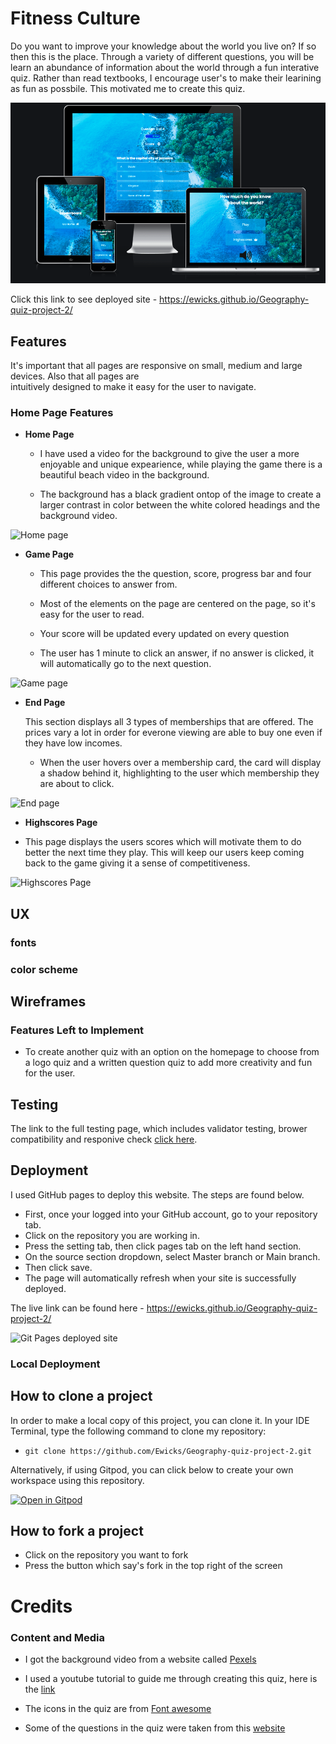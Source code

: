 # Fitness Culture

Do you want to improve your knowledge about the world you live on? If so then this is the place. Through a variety of different questions, you will be learn an abundance of information about the world through a fun interative quiz. Rather than read textbooks, I encourage user's to make their learining as fun as possbile. This motivated me to create this quiz.

![Website visuals](doc/screenshots/website-visuals.png)

Click this link to see deployed site - https://ewicks.github.io/Geography-quiz-project-2/

## Features 

It's important that all pages are responsive on small, medium and large devices. Also that all pages are  
intuitively designed to make it easy for the user to navigate.

### Home Page Features

- __Home Page__

  - I have used a video for the background to give the user a more enjoyable and unique expearience, while playing the game there is a beautiful beach video in the background. 

  - The background has a black gradient ontop of the image to create a larger contrast in color between the white colored headings and the background video. 


![Home page](doc/screenshots/homepage.png)

- __Game Page__

  - This page provides the the question, score, progress bar and four different choices to answer from. 

  - Most of the elements on the page are centered on the page, so it's easy for the user to read.

  - Your score will be updated every updated on every question

  - The user has 1 minute to click an answer, if no answer is clicked, it will automatically go to the next question.

![Game page](doc/screenshots/gamepage.png)

- __End Page__

  This section displays all 3 types of memberships that are offered. The prices vary a lot in order for everone viewing are able to buy one even if they have low incomes.

  - When the user hovers over a membership card, the card will display a shadow behind it, highlighting to the user which membership they are about to click.

![End page](doc/screenshots/endpage.png)

- __Highscores Page__

- This page displays the users scores which will motivate them to do better the next time they play. This will keep our users keep coming back to the game giving it a sense of competitiveness. 

![Highscores Page](doc/screenshots/highscorespage.png)


## UX



### fonts

### color scheme 

## Wireframes

### Features Left to Implement

- To create another quiz with an option on the homepage to choose from a logo quiz and a written question quiz to add more creativity and fun for the user.


## Testing 

The link to the full testing page, which includes validator testing, brower compatibility and responive check [click here](TESTING.md). 


## Deployment

I used GitHub pages to deploy this website. The steps are found below. 

  - First, once your logged into your GitHub account, go to your repository tab.
  - Click on the repository you are working in.
  - Press the setting tab, then click pages tab on the left hand section.
  - On the source section dropdown, select Master branch or Main branch. 
  - Then click save.
  - The page will automatically refresh when your site is successfully deployed.

The live link can be found here - https://ewicks.github.io/Geography-quiz-project-2/

![Git Pages deployed site](doc/screenshots/git-pages-guide.png)

### Local Deployment

## How to clone a project

In order to make a local copy of this project, you can clone it. In your IDE Terminal, type the following command to clone my repository:

- `git clone https://github.com/Ewicks/Geography-quiz-project-2.git`

Alternatively, if using Gitpod, you can click below to create your own workspace using this repository.

[![Open in Gitpod](https://gitpod.io/button/open-in-gitpod.svg)](https://gitpod.io/#https://github.com/Ewicks/Geography-quiz-project-2)

## How to fork a project

- Click on the repository you want to fork
- Press the button which say's fork in the top right of the screen

# Credits 

### Content and Media

- I got the background video from a website called [Pexels](https://www.pexels.com/videos/)

- I used a youtube tutorial to guide me through creating this quiz, here is the [link](https://www.youtube.com/watch?v=f4fB9Xg2JEY)

- The icons in the quiz are from [Font awesome](https://fontawesome.com/)

- Some of the questions in the quiz were taken from this [website](https://www.triviaquestionquiz.com/geography-trivia-questions/)
